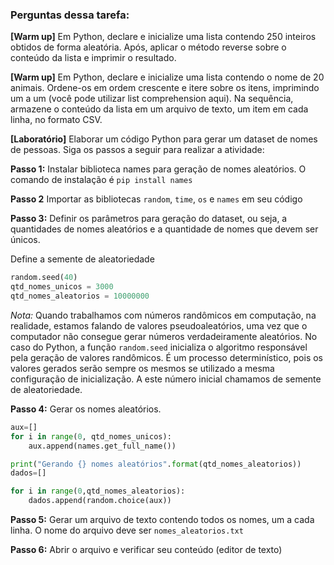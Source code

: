 ### Perguntas dessa tarefa:

**[Warm up]**  Em Python, declare e inicialize uma lista contendo 250 inteiros obtidos de forma aleatória. Após, aplicar o método reverse sobre o conteúdo da lista e imprimir o resultado.

**[Warm up]** Em Python, declare e inicialize uma lista contendo o nome de 20 animais. Ordene-os em ordem crescente e itere sobre os itens, imprimindo um a um (você pode utilizar list comprehension aqui).  Na sequência, armazene o conteúdo da lista em um arquivo de texto, um item em cada linha, no formato CSV.

**[Laboratório]** Elaborar um código Python para gerar um dataset de nomes de pessoas. Siga os passos a seguir para realizar a atividade:

**Passo 1:**  Instalar biblioteca names para geração de nomes aleatórios. O comando de instalação é `pip install names`

**Passo 2** Importar as bibliotecas `random`, `time`, `os` e `names` em seu código

**Passo 3:** Definir os parâmetros para geração do dataset, ou seja, a quantidades de nomes aleatórios e a quantidade de nomes que devem ser únicos.

Define a semente de aleatoriedade
```python
random.seed(40)
qtd_nomes_unicos = 3000
qtd_nomes_aleatorios = 10000000
```

*Nota:* Quando trabalhamos com números randômicos em computação, na realidade, estamos falando de valores pseudoaleatórios, uma vez que o computador não consegue gerar números verdadeiramente aleatórios. No caso do Python, a função `random.seed` inicializa o algoritmo responsável pela geração de valores randômicos. É um processo determinístico, pois os valores gerados serão sempre os mesmos se utilizado a mesma configuração de inicialização. A este número inicial chamamos de semente de aleatoriedade.

**Passo 4:** Gerar os nomes aleatórios.
```python
aux=[]
for i in range(0, qtd_nomes_unicos):
    aux.append(names.get_full_name())

print("Gerando {} nomes aleatórios".format(qtd_nomes_aleatorios))
dados=[]

for i in range(0,qtd_nomes_aleatorios):
    dados.append(random.choice(aux))
```

**Passo 5:** Gerar um arquivo de texto contendo todos os nomes, um a cada linha. O nome do arquivo deve ser `nomes_aleatorios.txt`

**Passo 6:** Abrir o arquivo e verificar seu conteúdo (editor de texto)